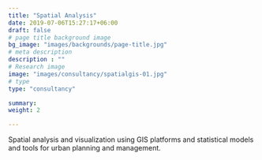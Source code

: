 ```yaml
---
title: "Spatial Analysis"
date: 2019-07-06T15:27:17+06:00
draft: false
# page title background image
bg_image: "images/backgrounds/page-title.jpg"
# meta description
description : ""
# Research image
image: "images/consultancy/spatialgis-01.jpg"
# type
type: "consultancy"

summary: 
weight: 2

---
```


Spatial analysis and visualization using GIS platforms and statistical models and tools for urban planning and management.
